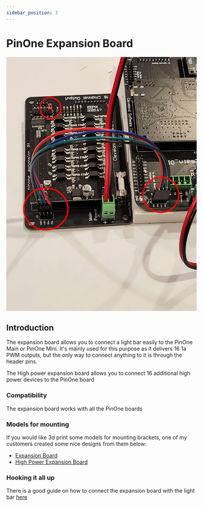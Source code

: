 ```yaml
---
sidebar_position: 3
---
```


# PinOne Expansion Board

![image](./img/buildersKit13.jpg)

## Introduction

The expansion board allows you to connect a light bar easily to the PinOne Main or PinOne Mini. It's mainly used for this purpose as it delivers 16 1a PWM outputs, but the only way to connect anything to it is through the header pins.

The High power expansion board allows you to connect 16 additional high power devices to the PinOne board

### Compatibility

The expansion board works with all the PinOne boards

### Models for mounting

If you would like 3d print some models for mounting brackets, one of my customers created some nice designs from them below: 
 - [Expansion Board](https://makerworld.com/en/models/1705809-cleveland-software-pinone-expansion-board-mount)
 - [High Power Expansion Board](https://makerworld.com/en/models1746083-csd-pinone-high-power-expansion-board-mount)

### Hooking it all up

There is a good guide on how to connect the expansion board with the light bar [here](../../BuildersKit/connecting-expansion-board)